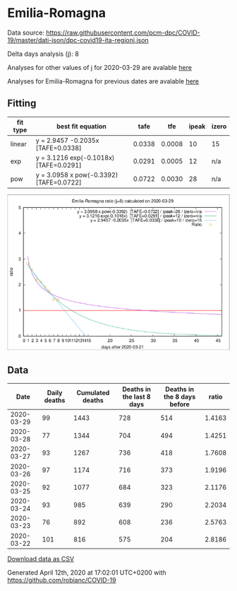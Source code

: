 # Emilia-Romagna

Data source: https://raw.githubusercontent.com/pcm-dpc/COVID-19/master/dati-json/dpc-covid19-ita-regioni.json

Delta days analysis (j): 8

Analyses for other values of j for 2020-03-29 are avalable [here](../2020-03-29/README.md)

Analyses for Emilia-Romagna for previous dates are avalable [here](../README.md)

## Fitting 
|fit type|best fit equation|tafe|tfe|ipeak|izero|
|-------|-----|--------|------|---|---|
|linear|y = 2.9457 -0.2035x  [TAFE=0.0338]|0.0338|0.0008|10|15|
|exp|y = 3.1216 exp(-0.1018x)  [TAFE=0.0291]|0.0291|0.0005|12|n/a|
|pow|y = 3.0958 x pow(-0.3392)  [TAFE=0.0722]|0.0722|0.0030|28|n/a|

![Plot](COVID-19_emilia-romagna_j8_2020-03-29.png)

## Data
|Date|Daily deaths|Cumulated deaths|Deaths in the last 8 days|Deaths in the 8 days before|ratio|
|----|----------|-----------|-------|--------------------|-----|
|2020-03-29|99|1443|728|514|1.4163|
|2020-03-28|77|1344|704|494|1.4251|
|2020-03-27|93|1267|736|418|1.7608|
|2020-03-26|97|1174|716|373|1.9196|
|2020-03-25|92|1077|684|323|2.1176|
|2020-03-24|93|985|639|290|2.2034|
|2020-03-23|76|892|608|236|2.5763|
|2020-03-22|101|816|575|204|2.8186|

[Download data as CSV](COVID-19_emilia-romagna_j8_2020-03-29.csv)

Generated April 12th, 2020 at 17:02:01 UTC+0200 with https://github.com/robianc/COVID-19
